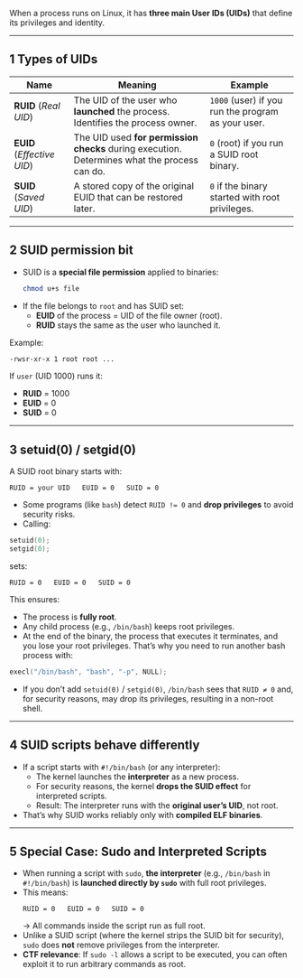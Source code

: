 When a process runs on Linux, it has **three main User IDs (UIDs)** that define its privileges and identity.

---

## 1 Types of UIDs

| Name                       | Meaning                                                                                      | Example                                            |
| -------------------------- | -------------------------------------------------------------------------------------------- | -------------------------------------------------- |
| **RUID** (*Real UID*)      | The UID of the user who **launched** the process. Identifies the process owner.              | `1000` (user) if you run the program as your user. |
| **EUID** (*Effective UID*) | The UID used **for permission checks** during execution. Determines what the process can do. | `0` (root) if you run a SUID root binary.          |
| **SUID** (*Saved UID*)     | A stored copy of the original EUID that can be restored later.                               | `0` if the binary started with root privileges.    |

---

## 2 SUID permission bit

- SUID is a **special file permission** applied to binaries:  
  ```bash
  chmod u+s file
  ```
- If the file belongs to `root` and has SUID set:
  - **EUID** of the process = UID of the file owner (root).
  - **RUID** stays the same as the user who launched it.

Example:
```bash
-rwsr-xr-x 1 root root ...
```
If `user` (UID 1000) runs it:
- **RUID** = 1000  
- **EUID** = 0  
- **SUID** = 0  

---

## 3 setuid(0) / setgid(0)

A SUID root binary starts with:
```
RUID = your UID   EUID = 0   SUID = 0
```
- Some programs (like `bash`) detect `RUID != 0` and **drop privileges** to avoid security risks.
- Calling:
```c
setuid(0);
setgid(0);
```
sets:
```
RUID = 0   EUID = 0   SUID = 0
```
This ensures:
- The process is **fully root**.
- Any child process (e.g., `/bin/bash`) keeps root privileges.
- At the end of the binary, the process that executes it terminates, and you lose your root privileges. That’s why you need to run another bash process with:
```c
execl("/bin/bash", "bash", "-p", NULL);
```
- If you don’t add `setuid(0)` / `setgid(0)`, `/bin/bash` sees that `RUID ≠ 0` and, for security reasons, may drop its privileges, resulting in a non-root shell.

---

## 4  SUID scripts behave differently

- If a script starts with `#!/bin/bash` (or any interpreter):
  - The kernel launches the **interpreter** as a new process.
  - For security reasons, the kernel **drops the SUID effect** for interpreted scripts.
  - Result: The interpreter runs with the **original user’s UID**, not root.
- That’s why SUID works reliably only with **compiled ELF binaries**.

---

## **5 Special Case: Sudo and Interpreted Scripts**

- When running a script with `sudo`, **the interpreter** (e.g., `/bin/bash` in `#!/bin/bash`) is **launched directly by `sudo`** with full root privileges.
- This means:
  ```
  RUID = 0   EUID = 0   SUID = 0
  ```
  → All commands inside the script run as full root.
- Unlike a SUID script (where the kernel strips the SUID bit for security), `sudo` does **not** remove privileges from the interpreter.
- **CTF relevance**: If `sudo -l` allows a script to be executed, you can often exploit it to run arbitrary commands as root.